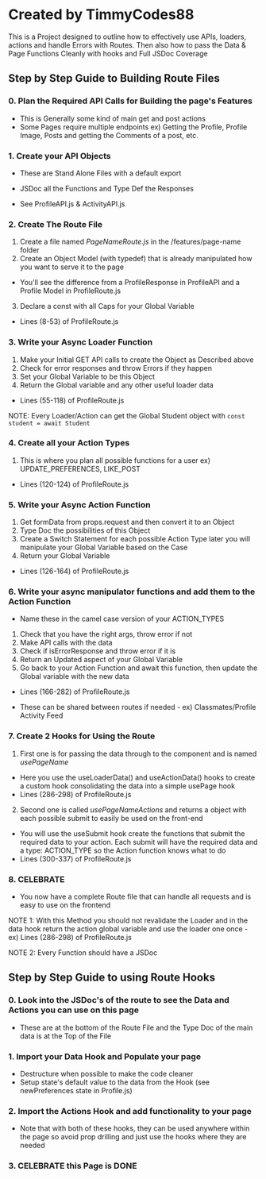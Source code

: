 # Created by TimmyCodes88

This is a Project designed to outline how to effectively
use APIs, loaders, actions and handle Errors with Routes.
Then also how to pass the Data & Page Functions Cleanly with hooks
and Full JSDoc Coverage

## Step by Step Guide to Building Route Files

### 0. Plan the Required API Calls for Building the page's Features

- This is Generally some kind of main get and post actions
- Some Pages require multiple endpoints
  ex) Getting the Profile, Profile Image, Posts and getting the Comments of a post, etc.

### 1. Create your API Objects

- These are Stand Alone Files with a default export

- JSDoc all the Functions and Type Def the Responses

- See ProfileAPI.js & ActivityAPI.js

### 2. Create The Route File

1.  Create a file named _PageNameRoute.js_ in the /features/page-name folder
2.  Create an Object Model (with typedef) that is already manipulated how you want to serve it to the page

- You'll see the difference from a ProfileResponse in ProfileAPI and a Profile Model in ProfileRoute.js

3.  Declare a const with all Caps for your Global Variable

- Lines (8-53) of ProfileRoute.js

### 3. Write your Async Loader Function

1. Make your Initial GET API calls to create the Object as Described above
2. Check for error responses and throw Errors if they happen
3. Set your Global Variable to be this Object
4. Return the Global variable and any other useful loader data

- Lines (55-118) of ProfileRoute.js

NOTE: Every Loader/Action can get the Global Student object with `const student = await Student`

### 4. Create all your Action Types

1. This is where you plan all possible functions for a user
   ex) UPDATE_PREFERENCES, LIKE_POST

- Lines (120-124) of ProfileRoute.js

### 5. Write your Async Action Function

1. Get formData from props.request and then convert it to an Object
2. Type Doc the possibilities of this Object
3. Create a Switch Statement for each possible Action Type
   later you will manipulate your Global Variable based on the Case
4. Return your Global Variable

- Lines (126-164) of ProfileRoute.js

### 6. Write your async manipulator functions and add them to the Action Function

- Name these in the camel case version of your ACTION_TYPES

1. Check that you have the right args, throw error if not
2. Make API calls with the data
3. Check if isErrorResponse and throw error if it is
4. Return an Updated aspect of your Global Variable
5. Go back to your Action Function and await this function, then update the Global variable with the new data

- Lines (166-282) of ProfileRoute.js

- These can be shared between routes if needed - ex) Classmates/Profile Activity Feed

### 7. Create 2 Hooks for Using the Route

1. First one is for passing the data through to the component and is named _usePageName_

- Here you use the useLoaderData() and useActionData() hooks to create a custom hook consolidating the data into a simple usePage hook
- Lines (286-298) of ProfileRoute.js

2. Second one is called _usePageNameActions_ and returns a object with each possible submit to easily be used on the front-end

- You will use the useSubmit hook create the functions that submit the required data to your action. Each submit will have the required data and a type: ACTION_TYPE so the Action function knows what to do
- Lines (300-337) of ProfileRoute.js

### 8. CELEBRATE

- You now have a complete Route file that can handle all requests and is easy to use on the frontend

NOTE 1: With this Method you should not revalidate the Loader and in the data hook return the action global variable and use the loader one once - ex) Lines (286-298) of ProfileRoute.js

NOTE 2: Every Function should have a JSDoc

## Step by Step Guide to using Route Hooks

### 0. Look into the JSDoc's of the route to see the Data and Actions you can use on this page

- These are at the bottom of the Route File and the Type Doc of the main data is at the Top of the File

### 1. Import your Data Hook and Populate your page

- Destructure when possible to make the code cleaner
- Setup state's default value to the data from the Hook (see newPreferences state in Profile.js)

### 2. Import the Actions Hook and add functionality to your page

- Note that with both of these hooks, they can be used anywhere within the page so avoid prop drilling
  and just use the hooks where they are needed

### 3. CELEBRATE this Page is DONE
